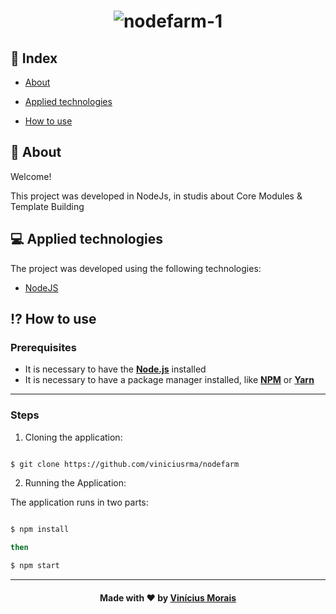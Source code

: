 <h1  align="center">
   <img src="https://i.ibb.co/TMr5d1v/nodefarm-1.png" alt="nodefarm-1" border="0">
 </h1>



  
## 📍 Index

- [About](#About)

- [Applied technologies](#applied-technologies)

- [How to use](#how-to-use)

<a  id="about"></a>

## 📑 About

Welcome!

This project was developed in NodeJs, in studis about Core Modules & Template Building

<a  id="applied-technologies"></a>

## 💻 Applied technologies

The project was developed using the following technologies:

- [NodeJS](https://nodejs.org/en/)

<a  id="how-to-use"></a>

## ⁉ How to use

### **Prerequisites**

- It is necessary to have the **[Node.js](https://nodejs.org/en/)** installed
- It is necessary to have a package manager installed, like **[NPM](https://www.npmjs.com/)** or **[Yarn](https://yarnpkg.com/)**

---

### **Steps**

1. Cloning the application:

```sh

$ git clone https://github.com/viniciusrma/nodefarm

```

2. Running the Application:

The application runs in two parts:

```sh

$ npm install

then 

$ npm start

```
---

<h4  align="center">
Made with ❤ by <a  href="https://www.linkedin.com/in/viniciusrma/"  target="_blank">Vinícius Morais</a>
</h4>
